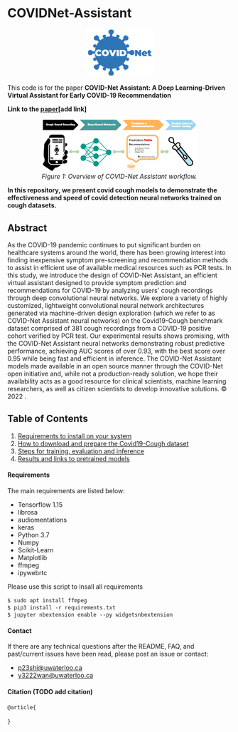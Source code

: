# COVIDNet-Assistant

<p align="center">
	<img src="image/covidnetlogo.png" alt="photo not available" width="30%" height="30%">
	<br>
	<em></em>
</p>


This code is for the paper **COVID-Net Assistant: A Deep Learning-Driven Virtual Assistant for Early COVID-19 Recommendation** 

**Link to the [paper](https://arxiv.org)[add link]**

<p align="center">
	<img src="image/covidnet_assitant_workflow.png" alt="photo not available" width="70%" height="70%">
	<br>
	<em>Figure 1: Overview  of COVID-Net Assistant workflow.</em>
</p>

**In this repository, we present covid cough models to demonstrate the effectiveness and speed of covid detection neural networks trained on cough datasets.**

## Abstract

As the COVID-19 pandemic continues to put significant burden on healthcare systems around the world, there has been growing interest into finding inexpensive symptom pre-screening and recommendation methods to assist in efficient use of available medical resources such as PCR tests. In this study, we introduce the design of COVID-Net Assistant, an efficient virtual assistant designed to provide symptom prediction and recommendations for COVID-19 by analyzing users' cough recordings through deep convolutional neural networks. We explore a variety of highly customized, lightweight convolutional neural network architectures generated via machine-driven design exploration (which we refer to as COVID-Net Assistant neural networks) on the Covid19-Cough benchmark dataset comprised of 381 cough recordings from a COVID-19 positive cohort verified by PCR test. Our experimental results shows promising, with the COVID-Net Assistant neural networks demonstrating robust predictive performance, achieving AUC scores of over 0.93, with the best score over 0.95 while being fast and efficient in inference.  The COVID-Net Assistant models made available in an open source manner through the COVID-Net open initiative and, while not a production-ready solution, we hope their availability acts as a good resource for clinical scientists, machine learning researchers, as well as citizen scientists to develop innovative solutions. © 2022 .


## Table of Contents
1. [Requirements to install on your system](#requirements)
2. [How to download and prepare the Covid19-Cough dataset](docs/dataset.md)
3. [Steps for training, evaluation and inference](docs/train_eval_inference.md)
4. [Results and links to pretrained models](docs/models.md)


#### Requirements
The main requirements are listed below:

* Tensorflow 1.15
* librosa
* audiomentations
* keras
* Python 3.7
* Numpy
* Scikit-Learn
* Matplotlib
* ffmpeg
* ipywebrtc

Please use this script to insall all requirements
```
$ sudo apt install ffmpeg
$ pip3 install -r requirements.txt
$ jupyter nbextension enable --py widgetsnbextension
```

#### Contact

If there are any technical questions after the README, FAQ, and past/current issues have been read, please post an issue or contact:

* p23shi@uwaterloo.ca
* y3222wan@uwaterloo.ca

#### Citation (TODO add citation)

```
@article{

}

```
